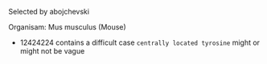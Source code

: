 Selected by abojchevski

Organisam: Mus musculus (Mouse)

* 12424224 contains a difficult case `centrally located tyrosine` might or might not be vague